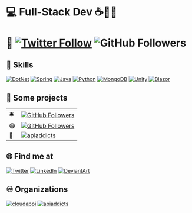 # 💻 Full-Stack Dev ☕🐍🍩
# 👋 [![Twitter Follow](https://img.shields.io/twitter/follow/d4nijerez?style=social)](https://twitter.com/d4nijerez) ![GitHub Followers](https://img.shields.io/github/followers/danijerez?style=social)

## 🎨 Skills
[![DotNet](https://img.shields.io/badge/.NET-5C2D91?style=for-the-badge&logo=.net&logoColor=white)](https://docs.microsoft.com/es-es/aspnet/core/)
[![Spring](https://img.shields.io/badge/Spring-6DB33F?style=for-the-badge&logo=spring&logoColor=white)](https://spring.io/)
[![Java](https://img.shields.io/badge/Java-ED8B00?style=for-the-badge&logo=java&logoColor=white)](https://www.java.com/es/)
[![Python](https://img.shields.io/badge/Python-3776AB?style=for-the-badge&logo=python&logoColor=white)](https://www.python.org/)
[![MongoDB](https://img.shields.io/badge/Mongo-4EA94B?style=for-the-badge&logo=mongodb&logoColor=white)](https://www.mongodb.com/)
[![Unity](https://img.shields.io/badge/Unity-100000?style=for-the-badge&logo=unity&logoColor=white)](https://unity.com/)
[![Blazor](https://img.shields.io/badge/Blazor-5C2D91?style=for-the-badge&logo=blazor&logoColor=white)](https://dotnet.microsoft.com/apps/aspnet/web-apps/blazor)

## 🚧 Some projects

|  |  |
|---|---|
|🛎️|[![GitHub Followers](https://img.shields.io/github/stars/danijerez/doorbell_alexa?label=doorbell%20Alexa&style=social)](https://github.com/danijerez/doorbell_alexa)|
|😷|[![GitHub Followers](https://img.shields.io/github/stars/danijerez/doorbell_alexa?label=voicemask&style=social)](https://github.com/danijerez/voicemask)|
|🎨|[![apiaddicts](https://img.shields.io/badge/🔗_koloro-black?style=for-the-badge)](https://danijerez.github.io/koloro)|

## 🌐 Find me at
[![Twitter](https://img.shields.io/badge/@d4nijerez-1DA1F2?style=for-the-badge&logo=twitter&logoColor=white&labelColor=101010)](https://twitter.com/d4nijerez)
[![LinkedIn](https://img.shields.io/badge/Daniel_Jerez-0077B5?style=for-the-badge&logo=linkedin&logoColor=white&labelColor=101010)](https://www.linkedin.com/in/daniel-jerez-garrido-886191b2/)
[![DeviantArt](https://img.shields.io/badge/d4nijerez-00e59b?style=for-the-badge&logo=DeviantArt&logoColor=00e59b&labelColor=101010)](https://www.deviantart.com/d4nijerez)

## ♾️ Organizations
[![cloudappi](https://img.shields.io/badge/☁️cloudappi-white?style=for-the-badge&labelColor=white)](https://www.cloudappi.net/)
[![apiaddicts](https://img.shields.io/badge/⚙️apiaddicts-bf1835?style=for-the-badge&labelColor=101010)](https://apiaddicts.org/)

